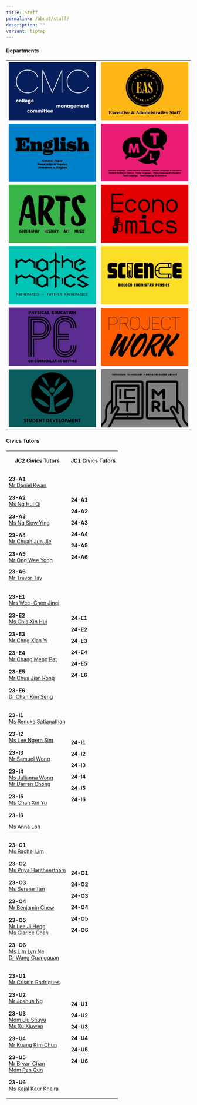 ```yaml
---
title: Staff
permalink: /about/staff/
description: ""
variant: tiptap
---
```

<h4><strong>Departments</strong></h4><table><tbody><tr><th rowspan="1" colspan="1"><a class="isomer-image-wrapper" href="https://www.eunoiajc.moe.edu.sg/about/staff/cmc/"><img style="width:100%" height="auto" width="100%" src="/images/CMC.jpg"></a></th><th rowspan="1" colspan="1"><a class="isomer-image-wrapper" href="https://www.eunoiajc.moe.edu.sg/about/staff/eas/"><img style="width:100%" height="auto" width="100%" src="/images/Staff/EAS.jpg"></a></th></tr><tr><td rowspan="1" colspan="1"><a class="isomer-image-wrapper" href="https://www.eunoiajc.moe.edu.sg/about/staff/english/"><img style="width:100%" height="auto" width="100%" src="/images/english.jpg"></a></td><td rowspan="1" colspan="1"><a class="isomer-image-wrapper" href="https://www.eunoiajc.moe.edu.sg/about/staff/mtl/"><img style="width:100%" height="auto" width="100%" src="/images/Staff/MTL.jpg"></a></td></tr><tr><td rowspan="1" colspan="1"><a class="isomer-image-wrapper" href="https://www.eunoiajc.moe.edu.sg/about/staff/arts/"><img style="width:100%" height="auto" width="100%" src="/images/arts.jpg"></a></td><td rowspan="1" colspan="1"><a class="isomer-image-wrapper" href="https://www.eunoiajc.moe.edu.sg/about/staff/econs/"><img style="width:100%" height="auto" width="100%" src="/images/econs.jpg"></a></td></tr><tr><td rowspan="1" colspan="1"><a class="isomer-image-wrapper" href="https://www.eunoiajc.moe.edu.sg/about/staff/maths/"><img style="width:100%" height="auto" width="100%" src="/images/mathematics.jpg"></a></td><td rowspan="1" colspan="1"><a class="isomer-image-wrapper" href="https://www.eunoiajc.moe.edu.sg/about/staff/science/"><img style="width:100%" height="auto" width="100%" src="/images/Staff/Science.jpg"></a></td></tr><tr><td rowspan="1" colspan="1"><a class="isomer-image-wrapper" href="https://www.eunoiajc.moe.edu.sg/about/staff/pe/"><img style="width:100%" height="auto" width="100%" src="/images/Staff/Physical%20Education.jpg"></a></td><td rowspan="1" colspan="1"><a class="isomer-image-wrapper" href="https://www.eunoiajc.moe.edu.sg/about/staff/pw/"><img style="width:100%" height="auto" width="100%" src="/images/Staff/Project%20Work.jpg"></a></td></tr><tr><td rowspan="1" colspan="1"><a class="isomer-image-wrapper" href="https://www.eunoiajc.moe.edu.sg/about/staff/sd/"><img style="width:100%" height="auto" width="100%" src="/images/Student%20Development.jpg"></a></td><td rowspan="1" colspan="1"><a class="isomer-image-wrapper" href="https://www.eunoiajc.moe.edu.sg/about/staff/ict/"><img style="width:100%" height="auto" width="100%" src="/images/ICT%20MRL.jpg"></a></td></tr></tbody></table><h4><strong>Civics Tutors</strong></h4><p></p><table><tbody><tr><th rowspan="1" colspan="1"><p>JC2 Civics Tutors</p></th><th rowspan="1" colspan="1"><p>JC1 Civics Tutors</p></th></tr><tr><td rowspan="1" colspan="1"><p><strong>23-A1<br></strong><a href="daniel.kwan@ejc.edu.sg" rel="noopener noreferrer nofollow" target="_blank">Mr Daniel Kwan</a><br><br><strong>23-A2<br></strong><a href="ng.hui.qi@ejc.edu.sg" rel="noopener noreferrer nofollow" target="_blank">Ms Ng Hui Qi </a><br><br><strong>23-A3</strong> <br><a href="ng.siow.ying@ejc.edu.sg" rel="noopener noreferrer nofollow" target="_blank">Ms Ng Siow Ying</a><br><br><strong>23-A4</strong><br><a href="chuah.jun.jie@ejc.edu.sg" rel="noopener noreferrer nofollow" target="_blank">Mr Chuah Jun Jie</a><br><br><strong>23-A5<br></strong><a href="ong.wee.yong@ejc.edu.sg" rel="noopener noreferrer nofollow" target="_blank">Mr Ong Wee Yong</a><br></p><p><strong>23-A6</strong><br><a href="trevor.tay@ejc.edu.sg" rel="noopener noreferrer nofollow" target="_blank">Mr Trevor Tay</a></p></td><td rowspan="1" colspan="1"><p><strong>24-A1</strong></p><p></p><p></p><p><strong>24-A2</strong></p><p></p><p></p><p><strong>24-A3</strong></p><p></p><p></p><p><strong>24-A4</strong></p><p></p><p></p><p><strong>24-A5</strong></p><p></p><p></p><p><strong>24-A6</strong></p><p></p><p></p></td></tr><tr><td rowspan="1" colspan="1"><p><strong>23-E1</strong><br><a href="wee.chen.jinqi@ejc.edu.sg" rel="noopener noreferrer nofollow" target="_blank">Mrs Wee-Chen Jinqi</a><br><br><strong>23-E2</strong><br><a href="chia.xin.hui@ejc.edu.sg" rel="noopener noreferrer nofollow" target="_blank">Ms Chia Xin Hui</a><br><br><strong>23-E3  </strong><br><a href="chng.xian.yi@ejc.edu.sg" rel="noopener noreferrer nofollow" target="_blank">Mr Chng Xian Yi</a><br><br><strong>23-E4 </strong><br><a href="chang.meng.pat@ejc.edu.sg" rel="noopener noreferrer nofollow" target="_blank">Mr Chang Meng Pat</a><br><br><strong>23-E5 </strong><br><a href="chua.jian.rong@ejc.edu.sg" rel="noopener noreferrer nofollow" target="_blank">Mr Chua Jian Rong</a><br><br><strong>23-E6 </strong><br><a href="chan.kim.seng@ejc.edu.sg" rel="noopener noreferrer nofollow" target="_blank">Dr Chan Kim Seng</a><br></p></td><td rowspan="1" colspan="1"><p><strong>24-E1</strong></p><p></p><p></p><p><strong>24-E2</strong></p><p></p><p></p><p><strong>24-E3</strong></p><p></p><p></p><p><strong>24-E4</strong></p><p></p><p></p><p><strong>24-E5</strong></p><p></p><p></p><p><strong>24-E6</strong></p><p></p><p></p></td></tr><tr><td rowspan="1" colspan="1"><p><strong>23-I1</strong><br><a href="renuka.satianathan@ejc.edu.sg" rel="noopener noreferrer nofollow" target="_blank">Ms Renuka Satianathan</a><br><br><strong>23-I2</strong><br><a href="lee.ngern.sim@ejc.edu.sg" rel="noopener noreferrer nofollow" target="_blank">Ms Lee Ngern Sim</a><br><br><strong>23-I3<br></strong><a href="samuel.wong@ejc.edu.sg" rel="noopener noreferrer nofollow" target="_blank">Mr Samuel Wong</a><br><br><strong>23-I4<br></strong><a href="julianna.wong@ejc.edu.sg" rel="noopener noreferrer nofollow" target="_blank">Ms Julianna Wong</a><br><a href="darren.chong@ejc.edu.sg" rel="noopener noreferrer nofollow" target="_blank">Mr Darren Chong</a><br><br><strong>23-I5<br></strong><a href="chan.xin.yu@ejc.edu.sg" rel="noopener noreferrer nofollow" target="_blank">Ms Chan Xin Yu</a><br><br><strong>23-I6</strong></p><p><a href="anna.loh@ejc.edu.sg" rel="noopener noreferrer nofollow" target="_blank">Ms Anna Loh</a><br></p></td><td rowspan="1" colspan="1"><p><strong>24-I1</strong></p><p></p><p></p><p><strong>24-I2</strong></p><p></p><p></p><p><strong>24-I3</strong></p><p></p><p></p><p><strong>24-I4</strong></p><p></p><p></p><p><strong>24-I5</strong></p><p></p><p></p><p><strong>24-I6</strong></p><p></p><p></p></td></tr><tr><td rowspan="1" colspan="1"><p><strong>23-O1</strong><br><a href="rachel.lim@ejc.edu.sg" rel="noopener noreferrer nofollow" target="_blank">Ms Rachel Lim</a><br><br><strong>23-O2</strong><br><a href="priyahdharshini@ejc.edu.sg" rel="noopener noreferrer nofollow" target="_blank">Ms Priya Haritheertham</a> <br><br><strong>23-O3</strong><br><a href="serene.tan@ejc.edu.sg" rel="noopener noreferrer nofollow" target="_blank">Ms Serene Tan</a><br><br><strong>23-O4</strong><br><a href="benjamin.chew@ejc.edu.sg" rel="noopener noreferrer nofollow" target="_blank">Mr Benjamin Chew</a><br><br><strong>23-O5</strong><br><a href="lee.ji.heng@ejc.edu.sg" rel="noopener noreferrer nofollow" target="_blank">Mr Lee Ji Heng</a><br><a href="clarice.chan@ejc.edu.sg" rel="noopener noreferrer nofollow" target="_blank">Ms Clarice Chan</a><br><br><strong>23-O6</strong><br><a href="lim.lyn.na@ejc.edu.sg" rel="noopener noreferrer nofollow" target="_blank">Ms Lim Lyn Na</a><br><a href="wang.guangquan@ejc.edu.sg" rel="noopener noreferrer nofollow" target="_blank">Dr Wang Guangquan</a><br></p></td><td rowspan="1" colspan="1"><p><strong>24-O1</strong></p><p></p><p></p><p><strong>24-O2</strong></p><p></p><p></p><p><strong>24-O3</strong></p><p></p><p></p><p><strong>24-O4</strong></p><p></p><p></p><p><strong>24-O5</strong></p><p></p><p></p><p><strong>24-O6</strong></p><p></p><p></p></td></tr><tr><td rowspan="1" colspan="1"><p><strong>23-U1</strong><br><a href="crispin.rodrigues@ejc.edu.sg" rel="noopener noreferrer nofollow" target="_blank">Mr Crispin Rodrigues</a><br><br><strong>23-U2</strong><br><a href="joshua.ng@ejc.edu.sg" rel="noopener noreferrer nofollow" target="_blank">Mr Joshua Ng</a> <br><br><strong>23-U3</strong><br><a href="liu.shuyu@ejc.edu.sg" rel="noopener noreferrer nofollow" target="_blank">Mdm Liu Shuyu</a><br><a href="xu.xiuwen@ejc.edu.sg" rel="noopener noreferrer nofollow" target="_blank">Ms Xu Xiuwen</a><br><br><strong>23-U4</strong><br><a href="kuang.kim.chun@ejc.edu.sg" rel="noopener noreferrer nofollow" target="_blank">Mr Kuang Kim Chun</a><br><br><strong>23-U5</strong><br><a href="bryan.chan@ejc.edu.sg" rel="noopener noreferrer nofollow" target="_blank">Mr Bryan Chan</a><br><a href="pan.qun@ejc.edu.sg" rel="noopener noreferrer nofollow" target="_blank">Mdm Pan Qun</a><br><br><strong>23-U6</strong><br><a href="kajal.kaur.khaira@ejc.edu.sg" rel="noopener noreferrer nofollow" target="_blank">Ms Kajal Kaur Khaira</a></p></td><td rowspan="1" colspan="1"><p><strong>24-U1</strong></p><p></p><p></p><p><strong>24-U2</strong></p><p></p><p></p><p><strong>24-U3</strong></p><p></p><p></p><p><strong>24-U4</strong></p><p></p><p></p><p><strong>24-U5</strong></p><p></p><p></p><p><strong>24-U6</strong></p><p></p><p></p></td></tr></tbody></table><p></p>